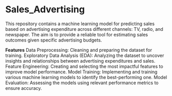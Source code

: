 # Sales_Advertising

This repository contains a machine learning model for predicting sales based on advertising expenditure across different channels: TV, radio, and newspaper. The aim is to provide a reliable tool for estimating sales outcomes given specific advertising budgets.

**Features**
Data Preprocessing: Cleaning and preparing the dataset for training.
Exploratory Data Analysis (EDA): Analyzing the dataset to uncover insights and relationships between advertising expenditures and sales.
Feature Engineering: Creating and selecting the most impactful features to improve model performance.
Model Training: Implementing and training various machine learning models to identify the best-performing one.
Model Evaluation: Assessing the models using relevant performance metrics to ensure accuracy.
